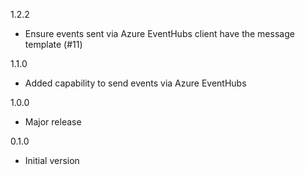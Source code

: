 1.2.2
* Ensure events sent via Azure EventHubs client have the message template (#11)

1.1.0
* Added capability to send events via Azure EventHubs

1.0.0
* Major release

0.1.0
* Initial version
